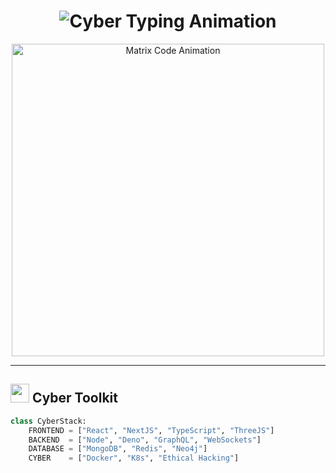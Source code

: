 <h1 align="center">
  <img src="https://readme-typing-svg.demolab.com?font=Share+Tech+Mono&weight=700&size=32&duration=3500&pause=500&color=00F0FF&background=0D111700&center=true&vCenter=true&width=600&lines=%E2%96%88%E2%96%88%E2%96%88%E2%96%88%E2%96%88%E2%96%88%E2%96%88%E2%96%88%E2%96%88%E2%96%88%E2%96%88;%E2%96%88%20BHAVYA%20WADE%20%E2%96%88;%E2%96%88%20FULL-STACK%20CYBER%20ARCHITECT%20%E2%96%88;%E2%96%88%E2%96%88%E2%96%88%E2%96%88%E2%96%88%E2%96%88%E2%96%88%E2%96%88%E2%96%88%E2%96%88%E2%96%88" alt="Cyber Typing Animation" />
</h1>

<p align="center">
  <img src="https://raw.githubusercontent.com/ABSphreak/ABSphreak/master/gifs/Hacker.gif" width="500px" alt="Matrix Code Animation"/>
</p>

---

## <img src="https://media.giphy.com/media/WUlplcMpOCEmTGBtBW/giphy.gif" width="30px"> **Cyber Toolkit**

```python
class CyberStack:
    FRONTEND = ["React", "NextJS", "TypeScript", "ThreeJS"]
    BACKEND  = ["Node", "Deno", "GraphQL", "WebSockets"]
    DATABASE = ["MongoDB", "Redis", "Neo4j"]
    CYBER    = ["Docker", "K8s", "Ethical Hacking"]
